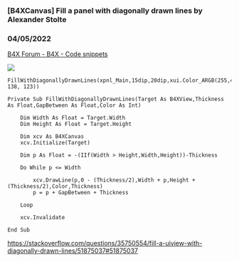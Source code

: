 ###  [B4XCanvas] Fill a panel with diagonally drawn lines by Alexander Stolte
### 04/05/2022
[B4X Forum - B4X - Code snippets](https://www.b4x.com/android/forum/threads/139662/)

![](https://www.b4x.com/android/forum/attachments/127529)  

```B4X
FillWithDiagonallyDrawnLines(xpnl_Main,15dip,20dip,xui.Color_ARGB(255,49, 138, 123))
```

  

```B4X
Private Sub FillWithDiagonallyDrawnLines(Target As B4XView,Thickness As Float,GapBetween As Float,Color As Int)  
    
    Dim Width As Float = Target.Width  
    Dim Height As Float = Target.Height  
    
    Dim xcv As B4XCanvas  
    xcv.Initialize(Target)  
    
    Dim p As Float = -(IIf(Width > Height,Width,Height))-Thickness  
  
    Do While p <= Width  
        
        xcv.DrawLine(p,0 - (Thickness/2),Width + p,Height + (Thickness/2),Color,Thickness)   
        p = p + GapBetween + Thickness  
        
    Loop  
    
    xcv.Invalidate  
    
End Sub
```

  
<https://stackoverflow.com/questions/35750554/fill-a-uiview-with-diagonally-drawn-lines/51875037#51875037>